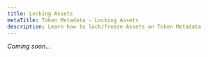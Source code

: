 ```yaml
---
title: Locking Assets
metaTitle: Token Metadata - Locking Assets
description: Learn how to lock/freeze Assets on Token Metadata
---
```


_Coming soon..._
